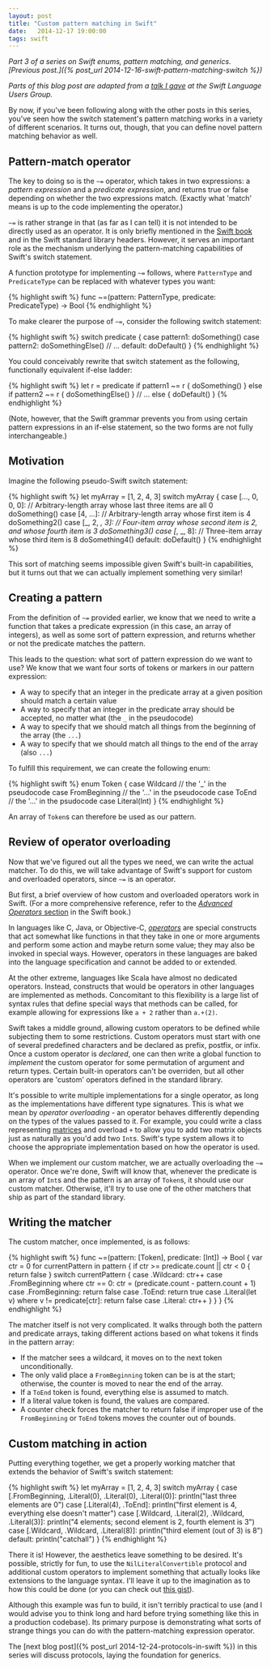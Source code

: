 ```yaml
---
layout: post
title: "Custom pattern matching in Swift"
date:   2014-12-17 19:00:00
tags: swift
---
```


*Part 3 of a series on Swift enums, pattern matching, and generics. [Previous post.]({% post_url 2014-12-16-swift-pattern-matching-switch %})*

*Parts of this blog post are adapted from a [talk I gave](http://realm.io/news/swift-enums-pattern-matching-generics/) at the Swift Language Users Group.*

By now, if you've been following along with the other posts in this series, you've seen how the switch statement's pattern matching works in a variety of different scenarios. It turns out, though, that you can define novel pattern matching behavior as well.

## Pattern-match operator ##

The key to doing so is the `~=` operator, which takes in two expressions: a *pattern expression* and a *predicate expression*, and returns true or false depending on whether the two expressions match. (Exactly what 'match' means is up to the code implementing the operator.)

`~=` is rather strange in that (as far as I can tell) it is not intended to be directly used as an operator. It is only briefly mentioned in the [Swift book][link-exptr] and in the Swift standard library headers. However, it serves an important role as the mechanism underlying the pattern-matching capabilities of Swift's switch statement.

A function prototype for implementing `~=` follows, where `PatternType` and `PredicateType` can be replaced with whatever types you want:

{% highlight swift %}
func ~=(pattern: PatternType, predicate: PredicateType) -> Bool
{% endhighlight %}

To make clearer the purpose of `~=`, consider the following switch statement:

{% highlight swift %}
switch predicate {
case pattern1: 
  doSomething()
case pattern2: 
  doSomethingElse()
// ...
default: 
  doDefault()
}
{% endhighlight %}

You could conceivably rewrite that switch statement as the following, functionally equivalent if-else ladder:

{% highlight swift %}
let r = predicate
if pattern1 ~= r {
  doSomething()
}
else if pattern2 ~= r { 
  doSomethingElse()
}
// ...
else {
  doDefault() 
}
{% endhighlight %}

(Note, however, that the Swift grammar prevents you from using certain pattern expressions in an if-else statement, so the two forms are not fully interchangeable.)


## Motivation ##

Imagine the following pseudo-Swift switch statement:

{% highlight swift %}
let myArray = [1, 2, 4, 3]
switch myArray {
case [..., 0, 0, 0]:
  // Arbitrary-length array whose last three items are all 0
  doSomething()
case [4, ...]:
  // Arbitrary-length array whose first item is 4
  doSomething2()
case [_, 2, _, 3]:
  // Four-item array whose second item is 2, and whose fourth item is 3
  doSomething3()
case [_, _, 8]:
  // Three-item array whose third item is 8
  doSomething4()
default:
  doDefault()
}
{% endhighlight %}

This sort of matching seems impossible given Swift's built-in capabilities, but it turns out that we can actually implement something very similar!


## Creating a pattern ##

From the definition of `~=` provided earlier, we know that we need to write a function that takes a predicate expression (in this case, an array of integers), as well as some sort of pattern expression, and returns whether or not the predicate matches the pattern.

This leads to the question: what sort of pattern expression do we want to use? We know that we want four sorts of tokens or markers in our pattern expression:

* A way to specify that an integer in the predicate array at a given position should match a certain value
* A way to specify that an integer in the predicate array should be accepted, no matter what (the `_` in the pseudocode)
* A way to specify that we should match all things from the beginning of the array (the `...`)
* A way to specify that we should match all things to the end of the array (also `...`)

To fulfill this requirement, we can create the following enum:

{% highlight swift %}
enum Token {
  case Wildcard         // the '_' in the pseudocode
  case FromBeginning    // the '...' in the pseudocode
  case ToEnd            // the '...' in the psudocode
  case Literal(Int)
}
{% endhighlight %}

An array of `Token`s can therefore be used as our pattern.


## Review of operator overloading ##

Now that we've figured out all the types we need, we can write the actual matcher. To do this, we will take advantage of Swift's support for custom and overloaded operators, since `~=` is an operator.

But first, a brief overview of how custom and overloaded operators work in Swift. (For a more comprehensive reference, refer to the [*Advanced Operators* section][link-advop] in the Swift book.)

In languages like C, Java, or Objective-C, [*operators*][link-op] are special constructs that act somewhat like functions in that they take in one or more arguments and perform some action and maybe return some value; they may also be invoked in special ways. However, operators in these languages are baked into the language specification and cannot be added to or extended.

At the other extreme, languages like Scala have almost no dedicated operators. Instead, constructs that would be operators in other languages are implemented as methods. Concomitant to this flexibility is a large list of syntax rules that define special ways that methods can be called, for example allowing for expressions like `a + 2` rather than `a.+(2)`.

Swift takes a middle ground, allowing custom operators to be defined while subjecting them to some restrictions. Custom operators must start with one of several predefined characters and be declared as prefix, postfix, or infix. Once a custom operator is *declared*, one can then write a global function to *implement* the custom operator for some permutation of argument and return types. Certain built-in operators can't be overriden, but all other operators are 'custom' operators defined in the standard library.

It's possible to write multiple implementations for a single operator, as long as the implementations have different type signatures. This is what we mean by *operator overloading* - an operator behaves differently depending on the types of the values passed to it. For example, you could write a class representing [matrices](http://en.wikipedia.org/wiki/Matrix_(mathematics)) and overload `+` to allow you to add two matrix objects just as naturally as you'd add two `Int`s. Swift's type system allows it to choose the appropriate implementation based on how the operator is used.

When we implement our custom matcher, we are actually overloading the `~=` operator. Once we're done, Swift will know that, whenever the predicate is an array of `Int`s and the pattern is an array of `Token`s, it should use our custom matcher. Otherwise, it'll try to use one of the other matchers that ship as part of the standard library.


## Writing the matcher ##

The custom matcher, once implemented, is as follows:

{% highlight swift %}
func ~=(pattern: [Token], predicate: [Int]) -> Bool {
  var ctr = 0
  for currentPattern in pattern {
    if ctr >= predicate.count || ctr < 0 {
      return false
    }
    switch currentPattern {
    case .Wildcard:
      ctr++
    case .FromBeginning where ctr == 0:
      ctr = (predicate.count - pattern.count + 1)
    case .FromBeginning:
      return false
    case .ToEnd:
      return true
    case .Literal(let v) where v != predicate[ctr]:
      return false
    case .Literal:
      ctr++
    }
  }
}
{% endhighlight %}

The matcher itself is not very complicated. It walks through both the pattern and predicate arrays, taking different actions based on what tokens it finds in the pattern array:

* If the matcher sees a wildcard, it moves on to the next token unconditionally.
* The only valid place a `FromBeginning` token can be is at the start; otherwise, the counter is moved to near the end of the array.
* If a `ToEnd` token is found, everything else is assumed to match.
* If a literal value token is found, the values are compared.
* A counter check forces the matcher to return false if improper use of the `FromBeginning` or `ToEnd` tokens moves the counter out of bounds.


## Custom matching in action ##

Putting everything together, we get a properly working matcher that extends the behavior of Swift's switch statement:

{% highlight swift %}
let myArray = [1, 2, 4, 3]
switch myArray {
case [.FromBeginning, .Literal(0), .Literal(0), .Literal(0)]:
  println("last three elements are 0")
case [.Literal(4), .ToEnd]:
  println("first element is 4, everything else doesn't matter")
case [.Wildcard, .Literal(2), .Wildcard, .Literal(3)]:
  println("4 elements; second element is 2, fourth element is 3")
case [.Wildcard, .Wildcard, .Literal(8)]:
  println("third element (out of 3) is 8")
default:
  println("catchall")
}
{% endhighlight %}

There it is! However, the aesthetics leave something to be desired. It's possible, strictly for fun, to use the `NilLiteralConvertible` protocol and additional custom operators to implement something that actually looks like extensions to the language syntax. I'll leave it up to the imagination as to how this could be done (or you can check out [this gist][link-gist]).

Although this example was fun to build, it isn't terribly practical to use (and I would advise you to think long and hard before trying something like this in a production codebase). Its primary purpose is demonstrating what sorts of strange things you can do with the pattern-matching expression operator.

The [next blog post]({% post_url 2014-12-24-protocols-in-swift %}) in this series will discuss protocols, laying the foundation for generics.


[link-exptr]:       https://developer.apple.com/library/ios/documentation/Swift/Conceptual/Swift_Programming_Language/Patterns.html#//apple_ref/doc/uid/TP40014097-CH36-XID_1020
[link-advop]:       https://developer.apple.com/library/ios/documentation/Swift/Conceptual/Swift_Programming_Language/AdvancedOperators.html#//apple_ref/doc/uid/TP40014097-CH27-XID_84
[link-op]:          http://en.wikipedia.org/wiki/Operator_(computer_programming)
[link-gist]:        https://gist.github.com/austinzheng/0af8aba547b1965d76c1